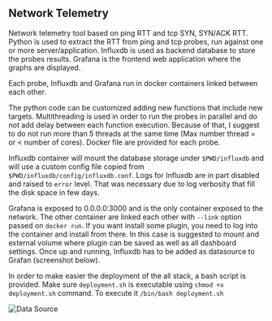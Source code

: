 ## Network Telemetry

Network telemetry tool based on ping RTT and tcp SYN, SYN/ACK RTT. Python is used to extract the RTT from ping and tcp probes, run against one or more server/application. Influxdb is used as backend database to store the probes results. Grafana is the frontend web application where the graphs are displayed.

Each probe, Influxdb and Grafana run in docker containers linked between each other.

The python code can be customized adding new functions that include new targets. Multithreading is used in order to run the probes in parallel and do not add delay between each function execution. Because of that, I suggest to do not run more than 5 threads at the same time (Max number thread = or < number of cores). Docker file are provided for each probe.

Influxdb container will mount the database storage under `$PWD/influxdb` and will use a custom config file copied from `$PWD/influxdb/config/influxdb.conf`. Logs for Influxdb are in part disabled and raised to `error` level. That was necessary due to log verbosity that fill the disk space in few days.

Grafana is exposed to 0.0.0.0:3000 and is the only container exposed to the network. The other container are linked each other with `--link` option passed on `docker run`. If you want install some plugin, you need to log into the container and install from there. In this case is suggested to mount and external volume where plugin can be saved as well as all dashboard settings. Once up and running, Influxdb has to be added as datasource to Grafan (screenshot below).

In order to make easier the deployment of the all stack, a bash script is provided. Make sure `deployment.sh` is executable using `chmod +x deployment.sh` command. To execute it `/bin/bash deployment.sh`

![Data Source](https://gitlab.com/networkAutomation/network-telemetry/blob/master/screenshots/data_source.png)
